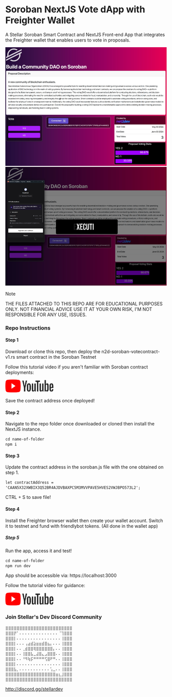 # Soroban NextJS Vote dApp with Freighter Wallet
A Stellar Soroban Smart Contract and NextJS Front-end App that integrates the Freighter wallet that enables users to vote in proposals. 

<img src="https://raw.githubusercontent.com/net2devcrypto/misc/main/vote5.png" width="550" height="370">
<img src="https://raw.githubusercontent.com/net2devcrypto/misc/main/vote6.png" width="550" height="370">

> [!NOTE]  
> THE FILES ATTACHED TO THIS REPO ARE FOR EDUCATIONAL PURPOSES ONLY.
> NOT FINANCIAL ADVICE
> USE IT AT YOUR OWN RISK, I'M NOT RESPONSIBLE FOR ANY USE, ISSUES.

<h3>Repo Instructions</h3>

<h4>Step 1</h4>

Download or clone this repo, then deploy the n2d-soroban-votecontract-v1.rs smart contract in the Soroban Testnet

Follow this tutorial video if you aren't familiar with Soroban contract deployments:

<a href="https://www.youtube.com/watch?v=AwFojd9tii4&t=1057s" target="_blank"><img src="https://github.com/net2devcrypto/misc/blob/main/ytlogo2.png" width="150" height="40"></a>

Save the contract address once deployed!

<h4>Step 2</h4>

Navigate to the repo folder once downloaded or cloned then install the NextJS instance.

```shell
cd name-of-folder
npm i
```

<h4>Step 3</h4>

Update the contract address in the soroban.js file with the one obtained on step 1. 

```shell
let contractAddress = 'CAAN5X32XWBIX3Q52BR4AJDVBAXPC5M3MVVPAVE5HVES2VWJBPO573L2';
```

CTRL + S to save file!

<h4>Step 4</h4>

Install the Freighter browser wallet then create your wallet account. Switch it to testnet and fund with friendlybot tokens. (All done in the wallet app)

<h5>Step 5</h5>

Run the app, access it and test!

```shell
cd name-of-folder
npm run dev
```

App should be accessible via: https://localhost:3000

Follow the tutorial video for guidance:

<a href="https://youtu.be/26pdgW8ztQs" target="_blank"><img src="https://github.com/net2devcrypto/misc/blob/main/ytlogo2.png" width="150" height="40"></a>

<h3>Join Stellar's Dev Discord Community</h3>

```shell
⣿⣿⣿⣿⣿⣿⣿⣿⣿⣿⣿⣿⣿⣿⣿⣿⣿⣿⣿⣿⣿⣿⣿⣿
⣿⣿⣿⡟⠁⠄⠄⠄⠄⠄⠄⠄⠄⠄⠄⠄⠄⠄⠄⠈⢹⣿⣿⣿
⣿⣿⣿⡇⠄⠄⠄⠄⠄⠄⠄⠄⠄⠄⠄⠄⠄⠄⠄⠄⢸⣿⣿⣿
⣿⣿⣿⡇⠄⠄⠄⢠⣴⣾⣵⣶⣶⣾⣿⣦⡄⠄⠄⠄⢸⣿⣿⣿
⣿⣿⣿⡇⠄⠄⢀⣾⣿⣿⢿⣿⣿⣿⣿⣿⣿⡄⠄⠄⢸⣿⣿⣿
⣿⣿⣿⡇⠄⠄⢸⣿⣿⣧⣀⣼⣿⣄⣠⣿⣿⣿⠄⠄⢸⣿⣿⣿
⣿⣿⣿⡇⠄⠄⠘⠻⢷⡯⠛⠛⠛⠛⢫⣿⠟⠛⠄⠄⢸⣿⣿⣿
⣿⣿⣿⡇⠄⠄⠄⠄⠄⠄⠄⠄⠄⠄⠄⠄⠄⠄⠄⠄⢸⣿⣿⣿
⣿⣿⣿⣧⡀⠄⠄⠄⠄⠄⠄⠄⠄⠄⠄⠄⢡⣀⠄⠄⢸⣿⣿⣿
⣿⣿⣿⣿⣿⣿⣿⣿⣿⣿⣿⣿⣿⣿⣿⣿⣿⣿⣶⣆⣸⣿⣿⣿
⣿⣿⣿⣿⣿⣿⣿⣿⣿⣿⣿⣿⣿⣿⣿⣿⣿⣿⣿⣿⣿⣿⣿⣿
```
http://discord.gg/stellardev


